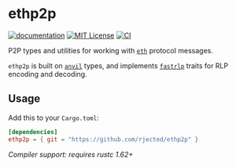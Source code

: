 # ethp2p

<!-- [![Crates.io][crates-badge]][crates-url] -->
[![documentation](https://img.shields.io/badge/documentation-rustdoc-passing)](https://www.dancline.net/ethp2p)
[![MIT License](https://img.shields.io/github/license/rjected/ethp2p)](https://github.com/rjected/ethp2p/blob/main/LICENSE)
[![CI](https://github.com/rjected/ethp2p/actions/workflows/ci.yml/badge.svg)](https://github.com/rjected/ethp2p/actions/workflows/ci.yml)

<!-- [crates-badge]: https://img.shields.io/crates/v/ethp2p.svg -->
<!-- [crates-url]: https://crates.io/crates/ethp2p -->

P2P types and utilities for working with [`eth`](https://github.com/ethereum/devp2p) protocol
messages.

`ethp2p` is built on [`anvil`](https://github.com/foundry-rs/foundry/tree/master/anvil) types, and
implements [`fastrlp`](https://github.com/vorot93/fastrlp) traits for RLP encoding and decoding.

## Usage

Add this to your `Cargo.toml`:

```toml
[dependencies]
ethp2p = { git = "https://github.com/rjected/ethp2p" }
```

*Compiler support: requires rustc 1.62+*
